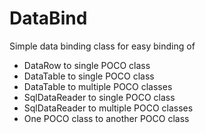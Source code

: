 # DataBind
Simple data binding class for easy binding of
 - DataRow to single POCO class
 - DataTable to single POCO class
 - DataTable to multiple POCO classes
 - SqlDataReader to single POCO class
 - SqlDataReader to multiple POCO classes
 - One POCO class to another POCO class
